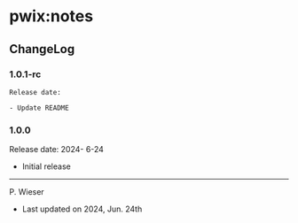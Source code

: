 # pwix:notes

## ChangeLog

### 1.0.1-rc

    Release date:

    - Update README

### 1.0.0

Release date: 2024- 6-24

- Initial release

---
P. Wieser
- Last updated on 2024, Jun. 24th

